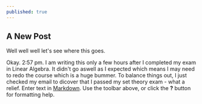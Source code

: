 ```yaml
---
published: true
---
```


## A New Post

Well well well let's see where this goes.

Okay. 2:57 pm. 
I am writing this only a few hours after I completed my exam in Linear Algebra. It didn't go aswell as I expected which means I may need to redo the course which is a huge bummer. To balance things out, I just checked my email to dicover that I passed my set theory exam - what a relief.
Enter text in [Markdown](http://daringfireball.net/projects/markdown/). Use the toolbar above, or click the **?** button for formatting help.

